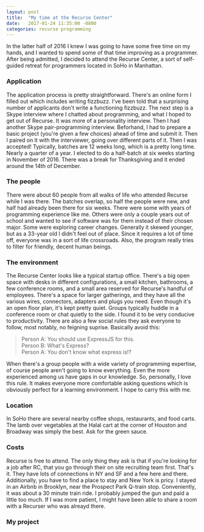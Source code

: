 ```yaml
---
layout: post
title:  "My time at the Recurse Center"
date:   2017-01-24 11:35:00 -0800
categories: recurse programming
---
```


In the latter half of 2016 I knew I was going to have some free time on my hands, and I wanted to spend some of that time improving as a programmer. After being admitted, I decided to attend the Recurse Center, a sort of self-guided retreat for programmers located in SoHo in Manhattan. 

### Application
The application process is pretty straightforward. There's an online form I filled out which includes writing fizzbuzz. I've been told that a surprising number of applicants don't write a functioning fizzbuzz. The next step is a Skype interview where I  chatted about programming, and what I hoped to get out of Recurse. It was more of a personality interview. Then I had another Skype pair-programming interview. Beforhand, I had to prepare a basic project (you're given a few choices) ahead of time and submit it. Then I paired on it with the interviewer, going over different parts of it. Then I was accepted! Typically, batches are 12 weeks long, which is a pretty long time. Nearly a quarter of a year. I elected to do a half-batch at six weeks starting in November of 2016. There was a break for Thanksgiving and it ended around the 14th of December.

### The people
There were about 60 people from all walks of life who attended Recurse while I was there. The batches overlap, so half the people were new, and half had already been there for six weeks. There were some with years of programming experience like me. Others were only a couple years out of school and wanted to see if software was for them instead of their chosen major. Some were exploring career changes. Generally it skewed younger, but as a 33-year old I didn't feel out of place. Since it requires a lot of time off, everyone was in a sort of life crossroads. Also, the program really tries to filter for friendly, decent human beings.

### The environment
The Recurse Center looks like a typical startup office. There's a big open space with desks in different configurations, a small kitchen, bathrooms, a few conference rooms, and a small area reserved for Recurse's handful of employees. There's a space for larger gatherings, and they have all the various wires, connectors, adapters and plugs you need. Even though it's an open floor plan, it's kept pretty quiet. Groups typically huddle in a conference room or chat quietly to the side. I found it to be very conducive to productivity. There are also a few social rules they ask everyone to follow, most notably, no feigning suprise. Basically avoid this:

> Person A: You should use ExpressJS for this.<br/>
> Person B: What's Express?<br/>
> Person A: You don't know what express is!?

When there's a group people with a wide variety of programming expertise, of course people aren't going to know everything. Even the more experienced among us have gaps in our knowledge. So, personally, I love this rule. It makes everyone more comfortable asking questions which is obviously perfect for a learning environment. I hope to carry this with me.


### Location
In SoHo there are several nearby coffee shops, restaurants, and food carts. The lamb over vegetables at the Halal cart at the corner of Houston and Broadway was simply the best. Ask for the green sauce.

### Costs
Recurse is free to attend. The only thing they ask is that if you're looking for a job after RC, that you go through their on site recruiting team first. That's it. They have lots of connections in NY and SF and a few here and there. Additionally, you have to find a place to stay and New York is pricy. I stayed in an Airbnb in Brooklyn, near the Prospect Park Q-train stop. Conveniently, it was about a 30 minute train ride.  I probably jumped the gun and paid a little too much. If I was more patient, I might have been able to share a room with a Recurser who was alreayd there.


### My project